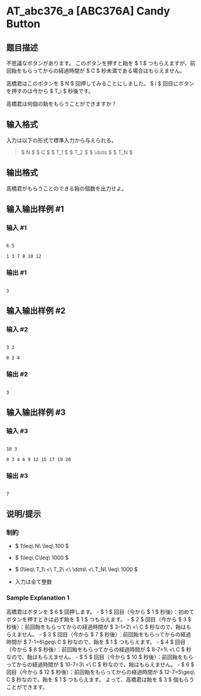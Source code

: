 # AT_abc376_a [ABC376A] Candy Button

## 题目描述

[problemUrl]: https://atcoder.jp/contests/abc376/tasks/abc376_a

不思議なボタンがあります。 このボタンを押すと飴を $ 1 $ つもらえますが、前回飴をもらってからの経過時間が $ C $ 秒未満である場合はもらえません。

高橋君はこのボタンを $ N $ 回押してみることにしました。 $ i $ 回目にボタンを押すのは今から $ T_i $ 秒後です。

高橋君は何個の飴をもらうことができますか？

## 输入格式

入力は以下の形式で標準入力から与えられる。

> $ N $ $ C $ $ T_1 $ $ T_2 $ $ \dots $ $ T_N $

## 输出格式

高橋君がもらうことのできる飴の個数を出力せよ。

## 输入输出样例 #1

### 输入 #1

```
6 5
1 3 7 8 10 12
```

### 输出 #1

```
3
```

## 输入输出样例 #2

### 输入 #2

```
3 2
0 2 4
```

### 输出 #2

```
3
```

## 输入输出样例 #3

### 输入 #3

```
10 3
0 3 4 6 9 12 15 17 19 20
```

### 输出 #3

```
7
```

## 说明/提示

### 制約

- $ 1\leq\ N\ \leq\ 100 $
- $ 1\leq\ C\leq\ 1000 $
- $ 0\leq\ T_1\ <\ T_2\ <\ \dots\ <\ T_N\ \leq\ 1000 $
- 入力は全て整数
 
### Sample Explanation 1

高橋君はボタンを $ 6 $ 回押します。 - $ 1 $ 回目（今から $ 1 $ 秒後）：初めてボタンを押すときは必ず飴を $ 1 $ つもらえます。 - $ 2 $ 回目（今から $ 3 $ 秒後）：前回飴をもらってからの経過時間が $ 3-1=2\ <\ C $ 秒なので、飴はもらえません。 - $ 3 $ 回目（今から $ 7 $ 秒後）：前回飴をもらってからの経過時間が $ 7-1=6\geq\ C $ 秒なので、飴を $ 1 $ つもらえます。 - $ 4 $ 回目（今から $ 8 $ 秒後）：前回飴をもらってからの経過時間が $ 8-7=1\ <\ C $ 秒なので、飴はもらえません。 - $ 5 $ 回目（今から $ 10 $ 秒後）：前回飴をもらってからの経過時間が $ 10-7=3\ <\ C $ 秒なので、飴はもらえません。 - $ 6 $ 回目（今から $ 12 $ 秒後）：前回飴をもらってからの経過時間が $ 12-7=5\geq\ C $ 秒なので、飴を $ 1 $ つもらえます。 よって、高橋君は飴を $ 3 $ 個もらうことができます。